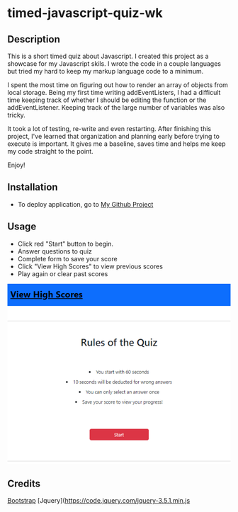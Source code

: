 # timed-javascript-quiz-wk

## Description

This is a short timed quiz about Javascript. I created this project as a showcase for my Javascript skils. I wrote the code in a couple languages but tried my hard to keep my markup language code to a minimum.

I spent the most time on figuring out how to render an array of objects from local storage. Being my first time writing addEventListers, I had a difficult time keeping track of whether I should be editing the function or the addEventListener. Keeping track of the large number of variables was also tricky.

It took a lot of testing, re-write and even restarting. After finishing this project, I've learned that organization and planning early before trying to execute is important. It gives me a baseline, saves time and helps me keep my code straight to the point.

Enjoy!

## Installation

 * To deploy application, go to [My Github Project](https://wiilki.github.io/timed-javascript-quiz-wk/)

## Usage

 * Click red "Start" button to begin.
 * Answer questions to quiz
 * Complete form to save your score
 * Click "View High Scores" to view previous scores
 * Play again or clear past scores

![Screenshot](assets/screenshot.png)

## Credits

[Bootstrap](https://cdn.jsdelivr.net/npm/bootstrap@5.2.2/dist/css/bootstrap.min.css)
[Jquery](https://code.jquery.com/jquery-3.5.1.min.js